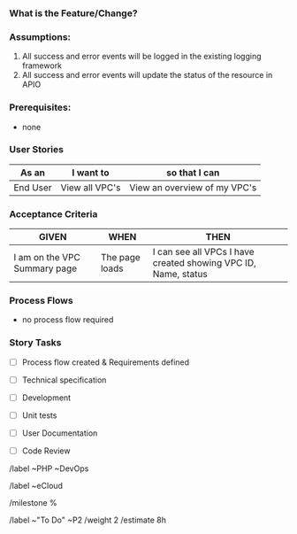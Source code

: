 <!--- THIS TEMPLATE IS TO BE USED FOR NEW FEATURES OR CHANGE REQUESTS -->

### What is the Feature/Change?
<!-- Enter clear and concise description of what your feature or change request is. -->


### Assumptions:
1. All success and error events will be logged in the existing logging framework
2. All success and error events will update the status of the resource in APIO


### Prerequisites:
<!-- Link to any issues/etc that are required for development to begin -->
- none


### User Stories

| As an <type of user> | I want to <perform some task> | so that I can <achieve some goal> |
|---|---|---|
| End User | View all VPC's | View an overview of my VPC's |

### Acceptance Criteria

| GIVEN | WHEN | THEN |
|---|---|---|
| I am on the VPC Summary page | The page loads | I can see all VPCs I have created showing VPC ID, Name, status |


### Process Flows
 <!-- attach any flow charts and delete placeholder -->
- no process flow required


### Story Tasks
- [ ] Process flow created & Requirements defined
- [ ] Technical specification
- [ ] Development
- [ ] Unit tests
- [ ] User Documentation  <!-- delete if not applicable -->
- [ ] Code Review


<!--- Set Team label - Delete as appropriate -->
/label ~PHP ~DevOps 

<!--- set product or project labels - If appropriate  -->
/label ~eCloud 

<!--- set product or project milestone - If appropriate  -->
/milestone %

<!--- set initial issue status, priority, weight & estimate - see handbook if unsure  -->
/label ~"To Do" ~P2
/weight 2
/estimate 8h

